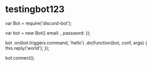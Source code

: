 # testingbot123
var Bot = require('discord-bot');
 
var bot = new Bot({
    email: <email>,
    password: <pass>
});
 
bot
    .on(bot.triggers.command, 'hello')
    .do(function(bot, conf, args) {
        this.reply('world');
    });
 
bot.connect();
